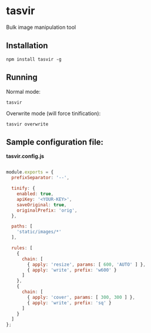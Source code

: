 # tasvir

Bulk image manipulation tool

## Installation

```
npm install tasvir -g
```

## Running

Normal mode:

```
tasvir
```

Overwrite mode (will force tinification):

```
tasvir overwrite
```

## Sample configuration file:

**tasvir.config.js**

```javascript

module.exports = {
  prefixSeparator: '--',

  tinify: {
    enabled: true,
    apiKey: '<YOUR-KEY>',
    saveOriginal: true,
    originalPrefix: 'orig',
  },

  paths: [
    'static/images/*'
  ],

  rules: [
    {
      chain: [
        { apply: 'resize', params: [ 600, 'AUTO' ] },
        { apply: 'write', prefix: 'w600' }
      ]
    },
    {
      chain: [
        { apply: 'cover', params: [ 300, 300 ] },
        { apply: 'write', prefix: 'sq' }
      ]
    }
  ]
};

```
